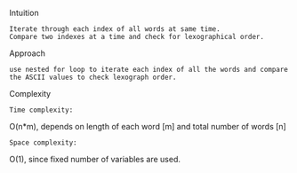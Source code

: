 Intuition

    Iterate through each index of all words at same time.
    Compare two indexes at a time and check for lexographical order.

Approach

    use nested for loop to iterate each index of all the words and compare the ASCII values to check lexograph order.

Complexity

    Time complexity:

O(n*m), depends on length of each word [m] and total number of words [n]

    Space complexity:

O(1), since fixed number of variables are used.
